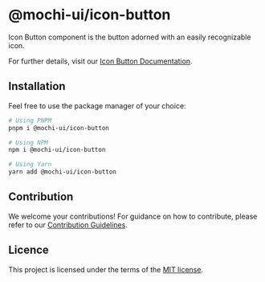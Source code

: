 # @mochi-ui/icon-button

Icon Button component is the button adorned with an easily recognizable icon.

For further details, visit our
[Icon Button Documentation](https://ds.console.so/?path=/docs/components-iconbutton--docs).

## Installation

Feel free to use the package manager of your choice:

```sh
# Using PNPM
pnpm i @mochi-ui/icon-button

# Using NPM
npm i @mochi-ui/icon-button

# Using Yarn
yarn add @mochi-ui/icon-button
```

## Contribution

We welcome your contributions! For guidance on how to contribute, please refer
to our [Contribution Guidelines](/CONTRIBUTING.md).

## Licence

This project is licensed under the terms of the
[MIT license](https://choosealicense.com/licenses/mit/).
